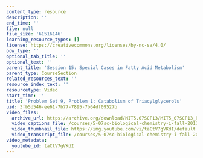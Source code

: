 ```yaml
---
content_type: resource
description: ''
end_time: ''
file: null
file_size: '61516146'
learning_resource_types: []
license: https://creativecommons.org/licenses/by-nc-sa/4.0/
ocw_type: ''
optional_tab_title: ''
optional_text: ''
parent_title: 'Session 15: Special Cases in Fatty Acid Metabolism'
parent_type: CourseSection
related_resources_text: ''
resource_index_text: ''
resourcetype: Video
start_time: ''
title: 'Problem Set 9, Problem 1: Catabolism of Triacylglycerols'
uid: 3fb5d546-ee61-7b77-7895-7b64df09527b
video_files:
  archive_url: https://archive.org/download/MIT5.07SCF13/MIT5_07SCF13_Pset9_Q1_300k.mp4
  video_captions_file: /courses/5-07sc-biological-chemistry-i-fall-2013/b5856b2da9ab57e89b81adcc34c4bb93_taCtV7gVKdI.vtt
  video_thumbnail_file: https://img.youtube.com/vi/taCtV7gVKdI/default.jpg
  video_transcript_file: /courses/5-07sc-biological-chemistry-i-fall-2013/cbe7fa92f6a1cdb147fb6a61d6326d62_taCtV7gVKdI.pdf
video_metadata:
  youtube_id: taCtV7gVKdI
---
```

